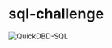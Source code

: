 # sql-challenge


![QuickDBD-SQL](https://github.com/KarandikarA/sql-challenge/assets/104330009/83582ee7-ab9d-42b4-bbe6-a16ebcf88061)

